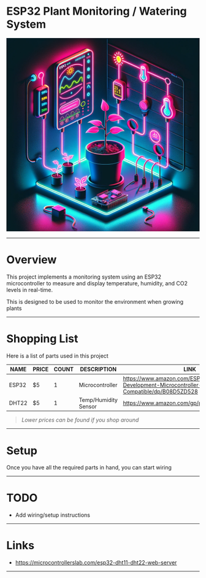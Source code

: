 # ESP32 Plant Monitoring / Watering System

![ESP32 Plant Monitoring Project Image](/static/img/project.png)

---

# Overview

This project implements a monitoring system using an ESP32 microcontroller to measure and display temperature, humidity, and CO2 levels in real-time.

This is designed to be used to monitor the environment when growing plants

---

# Shopping List

Here is a list of parts used in this project

| NAME  | PRICE | COUNT | DESCRIPTION | LINK                                                                                                |
|-------|-------|-------|-------------|-----------------------------------------------------------------------------------------------------|
| ESP32 | $5    | 1     | Microcontroller      | https://www.amazon.com/ESP-WROOM-31-Development-Microcontroller-Integrated-Compatible/dp/B08D5ZD528 |
| DHT22 | $5    | 1     | Temp/Humidity Sensor | https://www.amazon.com/gp/product/B0795F19W6                                                        |

> *Lower prices can be found if you shop around*

---

# Setup

Once you have all the required parts in hand, you can start wiring

---

# TODO

* Add wiring/setup instructions

---

# Links

* https://microcontrollerslab.com/esp32-dht11-dht22-web-server

---

